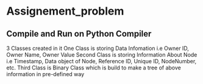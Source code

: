 # Assignement_problem

## Compile and Run on Python Compiler
3 Classes created in it
One Class is storing Data Infomation i.e Owner ID, Owner Name, Owner Value
Second Class is storing Information About Node i.e Timestamp, Data object of Node, Reference ID, Unique ID, NodeNumber, etc.
Third Class is Binary Class which is build to make a tree of above information in pre-defined way
